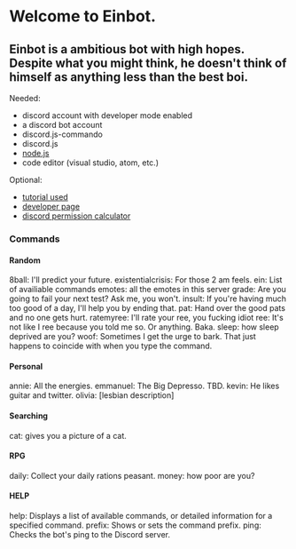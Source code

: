  <h1>Welcome to Einbot.
 
<h2> Einbot is a ambitious bot with high hopes. Despite what you might think, he doesn't think of himself as anything less than the best boi.</h2>

</h1>

Needed: 
- discord account with developer mode enabled 
- a discord bot account 
- discord.js-commando 
- discord.js 
- <a href="https://nodejs.org">node.js</a>
- code editor (visual studio, atom, etc.)


Optional: 
- <a href="https://www.youtube.com/watch?v=9CDPw1lCkJ8">tutorial used </a>
- <a href = "https://discordapp.com/developers/discord">developer page</a>
- <a href = "https://discordapi.com/permissions.html">discord permission calculator</a>

<h3> Commands </h3>


<h4> Random </h4>
8ball: I'll predict your future.
existentialcrisis: For those 2 am feels.
ein: List of availiable commands
emotes: all the emotes in this server
grade: Are you going to fail your next test? Ask me, you won't.
insult: If you're having much too good of a day, I'll help you by ending that.
pat: Hand over the good pats and no one gets hurt.
ratemyree: I'll rate your ree, you fucking idiot
ree: It's not like I ree because you told me so. Or anything. Baka.
sleep: how sleep deprived are you?
woof: Sometimes I get the urge to bark. That just happens to coincide with when you type the command.
<h4> Personal </h4>
annie: All the energies.
emmanuel: The Big Depresso. TBD.
kevin: He likes guitar and twitter.
olivia: [lesbian description]

<h4> Searching </h4>
cat: gives you a picture of a cat.

<h4> RPG </h4>
daily: Collect your daily rations peasant.
money: how poor are you?

<h4> HELP </h4>
help: Displays a list of available commands, or detailed information for a specified command.
prefix: Shows or sets the command prefix.
ping: Checks the bot's ping to the Discord server.
